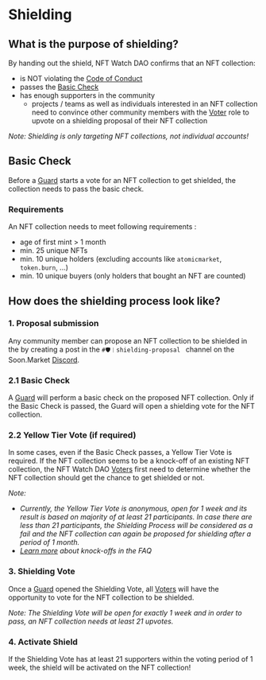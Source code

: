 # Shielding

## What is the purpose of shielding?

By handing out the shield, NFT Watch DAO confirms that an NFT collection:

- is NOT violating the [Code of Conduct](./code-of-conduct.md)
- passes the [Basic Check](./shielding.md#basic-check)
- has enough supporters in the community
    - projects / teams as well as individuals interested in an NFT collection need to convince other community members with the [Voter](./roles.md#voter) role to upvote on a shielding proposal of their NFT collection

*Note: Shielding is only targeting NFT collections, not individual accounts!*

## Basic Check

Before a [Guard](./roles.md#guard) starts a vote for an NFT collection to get shielded, the collection needs to pass the basic check.

### Requirements

An NFT collection needs to meet following requirements :

- age of first mint > 1 month
- min. 25 unique NFTs
- min. 10 unique holders (excluding accounts like `atomicmarket`, `token.burn`, ...)
- min. 10 unique buyers (only holders that bought an NFT are counted)

## How does the shielding process look like?

### 1. Proposal submission

Any community member can propose an NFT collection to be shielded in the by creating a post in the `#🛡︱shielding-proposal ` channel on the Soon.Market [Discord](https://discord.gg/KtVVaYy6b3).

### 2.1 Basic Check

A [Guard](./roles.md#guard) will perform a basic check on the proposed NFT collection. Only if the Basic Check is passed, the Guard will open a shielding vote for the NFT collection.

### 2.2 Yellow Tier Vote (if required)

In some cases, even if the Basic Check passes, a Yellow Tier Vote is required. If the NFT collection seems to be a knock-off of an existing NFT collection, the NFT Watch DAO [Voters](./roles.md#voter) first need to determine whether the NFT collection should get the chance to get shielded or not.

*Note:*

- *Currently, the Yellow Tier Vote is anonymous, open for 1 week and its result is based on majority of at least 21 participants. In case there are less than 21 participants, the Shielding Process will be considered as a fail and the NFT collection can again be proposed for shielding after a period of 1 month.*
- *[Learn more](faq.md#what-is-the-difference-between-copy-paste-scams-and-knock-off-assumptions-why-are-they-treated-differently-how-does-nft-watch-dao-make-the-determination) about knock-offs in the FAQ*

### 3. Shielding Vote

Once a [Guard](./roles.md#guard) opened the Shielding Vote, all [Voters](./roles.md#voter) will have the opportunity to vote for the NFT collection to be shielded.

*Note: The Shielding Vote will be open for exactly 1 week and in order to pass, an NFT collection needs at least 21 upvotes.*

### 4. Activate Shield

If the Shielding Vote has at least 21 supporters within the voting period of 1 week, the shield will be activated on the NFT collection!